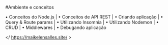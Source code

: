 #Ambiente e conceitos

• Conceitos do Node.js
|
• Conceitos de API REST
|
• Criando aplicação 
|
• Query & Route params
|
• Utilizando Insomnia
|
• Utilizando Nodemon
|
• CRUD
|
• Middlewares
|
• Debugando aplicação

</ https://maikelensalles.site/ >